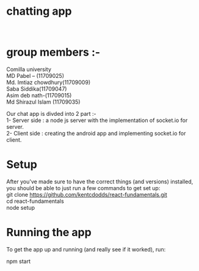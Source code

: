 # chatting app  <br /><br />
# group members :-  <br />
Comilla university  <br />
MD Pabel – (11709025) <br />
Md. Imtiaz chowdhury(11709009)   <br />
Saba Siddika(11709047) <br />
Asim deb nath-(11709015) <br />
Md Shirazul Islam (11709035) <br />

Our chat app is divded into 2 part :- <br />
1-	Server side : a node js server with the implementation of socket.io for server. <br />
2-	Client side : creating the android app and implementing socket.io for client. <br />

# Setup <br />
After you've made sure to have the correct things (and versions) installed, you should be able to just run a few commands to get set up: <br />
git clone https://github.com/kentcdodds/react-fundamentals.git <br />
cd react-fundamentals <br />
node setup <br />

# Running the app <br />
To get the app up and running (and really see if it worked), run: <br />

npm start <br />
